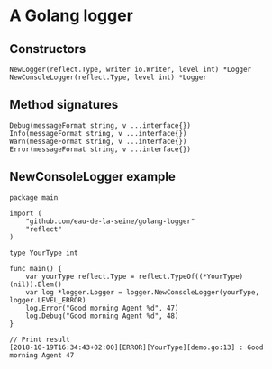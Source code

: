 # A Golang logger

## Constructors

    NewLogger(reflect.Type, writer io.Writer, level int) *Logger
    NewConsoleLogger(reflect.Type, level int) *Logger


## Method signatures

    Debug(messageFormat string, v ...interface{})
    Info(messageFormat string, v ...interface{})
    Warn(messageFormat string, v ...interface{})
    Error(messageFormat string, v ...interface{})


## NewConsoleLogger example

    package main

    import (
        "github.com/eau-de-la-seine/golang-logger"
        "reflect"
    )

    type YourType int

    func main() {
        var yourType reflect.Type = reflect.TypeOf((*YourType)(nil)).Elem()
        var log *logger.Logger = logger.NewConsoleLogger(yourType, logger.LEVEL_ERROR)
        log.Error("Good morning Agent %d", 47)
        log.Debug("Good morning Agent %d", 48)
    }

    // Print result
    [2018-10-19T16:34:43+02:00][ERROR][YourType][demo.go:13] : Good morning Agent 47
